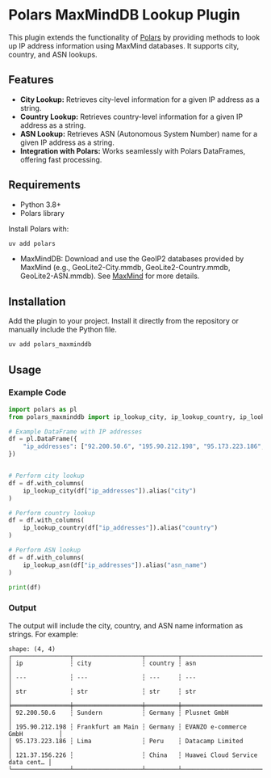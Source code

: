 # Polars MaxMindDB Lookup Plugin

This plugin extends the functionality of [Polars](https://www.pola.rs) by providing methods to look up IP address information using MaxMind databases. It supports city, country, and ASN lookups.

## Features

- **City Lookup:** Retrieves city-level information for a given IP address as a string.
- **Country Lookup:** Retrieves country-level information for a given IP address as a string.
- **ASN Lookup:** Retrieves ASN (Autonomous System Number) name for a given IP address as a string.
- **Integration with Polars:** Works seamlessly with Polars DataFrames, offering fast processing.

## Requirements

- Python 3.8+
- Polars library

Install Polars with:

```bash
uv add polars
```

- MaxMindDB: Download and use the GeoIP2 databases provided by MaxMind (e.g., GeoLite2-City.mmdb, GeoLite2-Country.mmdb, GeoLite2-ASN.mmdb). See [MaxMind](https://www.maxmind.com) for more details.


## Installation

Add the plugin to your project. Install it directly from the repository or manually include the Python file.

```bash
uv add polars_maxminddb
```

## Usage

### Example Code

```python
import polars as pl
from polars_maxminddb import ip_lookup_city, ip_lookup_country, ip_lookup_asn

# Example DataFrame with IP addresses
df = pl.DataFrame({
    "ip_addresses": ["92.200.50.6", "195.90.212.198", "95.173.223.186", "121.37.156.226"],
})


# Perform city lookup
df = df.with_columns(
    ip_lookup_city(df["ip_addresses"]).alias("city")
)

# Perform country lookup
df = df.with_columns(
    ip_lookup_country(df["ip_addresses"]).alias("country")
)

# Perform ASN lookup
df = df.with_columns(
    ip_lookup_asn(df["ip_addresses"]).alias("asn_name")
)

print(df)
```

### Output

The output will include the city, country, and ASN name information as strings. For example:

```
shape: (4, 4)
┌────────────────┬───────────────────┬─────────┬─────────────────────────────────┐
│ ip             ┆ city              ┆ country ┆ asn                             │
│ ---            ┆ ---               ┆ ---     ┆ ---                             │
│ str            ┆ str               ┆ str     ┆ str                             │
╞════════════════╪═══════════════════╪═════════╪═════════════════════════════════╡
│ 92.200.50.6    ┆ Sundern           ┆ Germany ┆ Plusnet GmbH                    │
│ 195.90.212.198 ┆ Frankfurt am Main ┆ Germany ┆ EVANZO e-commerce GmbH          │
│ 95.173.223.186 ┆ Lima              ┆ Peru    ┆ Datacamp Limited                │
│ 121.37.156.226 ┆                   ┆ China   ┆ Huawei Cloud Service data cent… │
└────────────────┴───────────────────┴─────────┴─────────────────────────────────┘

```


